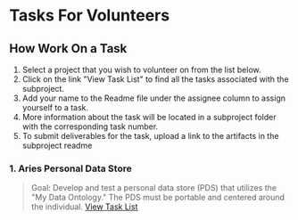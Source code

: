 # Tasks For Volunteers

## How Work On a Task
1. Select a project that you wish to volunteer on from the list below.
2. Click on the link "View Task List" to find all the tasks associated with the subproject.
3. Add your name to the Readme file under the assignee column to assign yourself to a task.
4. More information about the task will be located in a subproject folder with the corresponding task number. 
5. To submit deliverables for the task, upload a link to the artifacts in the subproject readme

### 1. Aries Personal Data Store 
> Goal: Develop and test a personal data store (PDS) that utilizes the "My Data Ontology." The PDS must be portable and centered around the individual. 
[View Task List](https://github.com/I-AM-project/tasks-for-volunteers/tree/main/Aries-Personal-Data-Store)

